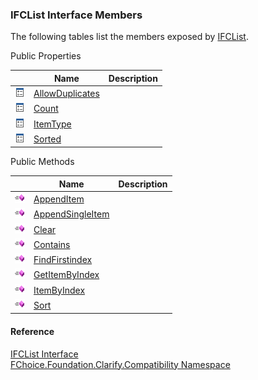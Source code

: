 ﻿### IFCList Interface Members

The following tables list the members exposed by [IFCList](FChoice.Foundation.Clarify.Compatibility~FChoice.Foundation.Clarify.Compatibility.IFCList.md).

Public Properties

|   | Name | Description |
| --- | --- | --- |
| ![ Property](dotnetimages/Property.png) | [AllowDuplicates](FChoice.Foundation.Clarify.Compatibility~FChoice.Foundation.Clarify.Compatibility.IFCList~AllowDuplicates.md) |   |
| ![ Property](dotnetimages/Property.png) | [Count](FChoice.Foundation.Clarify.Compatibility~FChoice.Foundation.Clarify.Compatibility.IFCList~Count.md) |   |
| ![ Property](dotnetimages/Property.png) | [ItemType](FChoice.Foundation.Clarify.Compatibility~FChoice.Foundation.Clarify.Compatibility.IFCList~ItemType.md) |   |
| ![ Property](dotnetimages/Property.png) | [Sorted](FChoice.Foundation.Clarify.Compatibility~FChoice.Foundation.Clarify.Compatibility.IFCList~Sorted.md) |   |



Public Methods

|   | Name | Description |
| --- | --- | --- |
| ![ Method](dotnetimages/Method.png) | [AppendItem](FChoice.Foundation.Clarify.Compatibility~FChoice.Foundation.Clarify.Compatibility.IFCList~AppendItem.md) |   |
| ![ Method](dotnetimages/Method.png) | [AppendSingleItem](FChoice.Foundation.Clarify.Compatibility~FChoice.Foundation.Clarify.Compatibility.IFCList~AppendSingleItem.md) |   |
| ![ Method](dotnetimages/Method.png) | [Clear](FChoice.Foundation.Clarify.Compatibility~FChoice.Foundation.Clarify.Compatibility.IFCList~Clear.md) |   |
| ![ Method](dotnetimages/Method.png) | [Contains](FChoice.Foundation.Clarify.Compatibility~FChoice.Foundation.Clarify.Compatibility.IFCList~Contains.md) |   |
| ![ Method](dotnetimages/Method.png) | [FindFirstindex](FChoice.Foundation.Clarify.Compatibility~FChoice.Foundation.Clarify.Compatibility.IFCList~FindFirstindex.md) |   |
| ![ Method](dotnetimages/Method.png) | [GetItemByIndex](FChoice.Foundation.Clarify.Compatibility~FChoice.Foundation.Clarify.Compatibility.IFCList~GetItemByIndex.md) |   |
| ![ Method](dotnetimages/Method.png) | [ItemByIndex](FChoice.Foundation.Clarify.Compatibility~FChoice.Foundation.Clarify.Compatibility.IFCList~ItemByIndex.md) |   |
| ![ Method](dotnetimages/Method.png) | [Sort](FChoice.Foundation.Clarify.Compatibility~FChoice.Foundation.Clarify.Compatibility.IFCList~Sort.md) |   |





#### Reference

[IFCList Interface](FChoice.Foundation.Clarify.Compatibility~FChoice.Foundation.Clarify.Compatibility.IFCList.md)  
[FChoice.Foundation.Clarify.Compatibility Namespace](FChoice.Foundation.Clarify.Compatibility~FChoice.Foundation.Clarify.Compatibility_namespace.md)